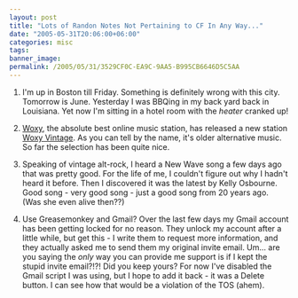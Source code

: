 ```yaml
---
layout: post
title: "Lots of Randon Notes Not Pertaining to CF In Any Way..."
date: "2005-05-31T20:06:00+06:00"
categories: misc 
tags: 
banner_image: 
permalink: /2005/05/31/3529CF0C-EA9C-9AA5-B995CB6646D5C5AA
---
```


1) I'm up in Boston till Friday. Something is definitely wrong with this city. Tomorrow is June. Yesterday I was BBQing in my back yard back in Louisiana. Yet now I'm sitting in a hotel room with the <i>heater</i> cranked up!

2) <a href="http://www.woxy.com">Woxy</a>, the absolute best online music station, has released a new station <a href="http://www.woxy.com/vintage">Woxy Vintage</a>. As you can tell by the name, it's older alternative music. So far the selection has been quite nice.

3) Speaking of vintage alt-rock, I heard a New Wave song a few days ago that was pretty good. For the life of me, I couldn't figure out why I hadn't heard it before. Then I discovered it was the latest by Kelly Osbourne. Good song - very good song - just a good song from 20 years ago. (Was she even alive then??)

4) Use Greasemonkey and Gmail? Over the last few days my Gmail account has been getting locked for no reason. They unlock my account after a little while, but get this - I write them to request more information, and they actually asked me to send them my original invite email. Um... are you saying the <i>only</i> way you can provide me support is if I kept the stupid invite email?!?! Did you keep yours? For now I've disabled the Gmail script I was using, but I hope to add it back - it was a Delete button. I can see how that would be a violation of the TOS (ahem).